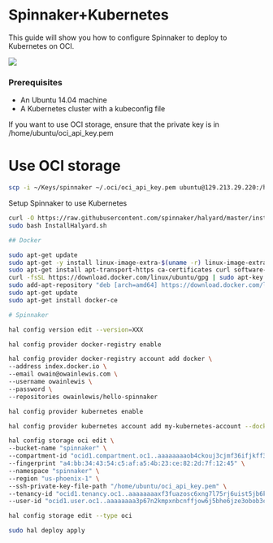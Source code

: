 # Spinnaker+Kubernetes

This guide will show you how to configure Spinnaker to deploy to Kubernetes on OCI.

![](spinnaker-docs/images/kube.png)

### Prerequisites 

* An Ubuntu 14.04 machine
* A Kubernetes cluster with a kubeconfig file

If you want to use OCI storage, ensure that the private key is in /home/ubuntu/oci_api_key.pem

# Use OCI storage

```bash
scp -i ~/Keys/spinnaker ~/.oci/oci_api_key.pem ubuntu@129.213.29.220:/home/ubuntu/
```

Setup Spinnaker to use Kubernetes

```bash
curl -O https://raw.githubusercontent.com/spinnaker/halyard/master/install/stable/InstallHalyard.sh
sudo bash InstallHalyard.sh

## Docker

sudo apt-get update
sudo apt-get -y install linux-image-extra-$(uname -r) linux-image-extra-virtual
sudo apt-get install apt-transport-https ca-certificates curl software-properties-common 
curl -fsSL https://download.docker.com/linux/ubuntu/gpg | sudo apt-key add -
sudo add-apt-repository "deb [arch=amd64] https://download.docker.com/linux/ubuntu $(lsb_release -cs) stable" 
sudo apt-get update
sudo apt-get install docker-ce   

# Spinnaker

hal config version edit --version=XXX

hal config provider docker-registry enable

hal config provider docker-registry account add docker \
--address index.docker.io \
--email owain@owainlewis.com \
--username owainlewis \
--password \
--repositories owainlewis/hello-spinnaker

hal config provider kubernetes enable

hal config provider kubernetes account add my-kubernetes-account --docker-registries=docker

hal config storage oci edit \
--bucket-name "spinnaker" \
--compartment-id "ocid1.compartment.oc1..aaaaaaaaob4ckouj3cjmf36ifjkff33wvln5fnnarumafqzpqq7tmbig2n5q" \
--fingerprint "a4:bb:34:43:54:c5:af:a5:4b:23:ce:82:2d:7f:12:45" \
--namespace "spinnaker" \
--region "us-phoenix-1" \
--ssh-private-key-file-path "/home/ubuntu/oci_api_key.pem" \
--tenancy-id "ocid1.tenancy.oc1..aaaaaaaaxf3fuazosc6xng7l75rj6uist5jb6ken64t3qltimxnkymddqbma" \
--user-id "ocid1.user.oc1..aaaaaaaa3p67n2kmpxnbcnffjow6j5bhe6jze3obob3cjdctfftyfd4zou2q"

hal config storage edit --type oci

sudo hal deploy apply
```

